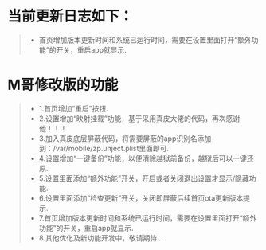 # 当前更新日志如下：

> - 首页增加版本更新时间和系统已运行时间，需要在设置里面打开“额外功能”的开关，重启app就显示.

# M哥修改版的功能

> - 1.首页增加“重启”按钮.
> - 2.设置增加“映射挂载”功能，基于采用真皮大佬的代码，再次感谢他！！！
> - 3.加入真皮底层屏蔽代码，将需要屏蔽的app识别名添加到：/var/mobile/zp.unject.plist里面即可.
> - 4.设置增加“一键备份”功能，以便清除越狱前备份，越狱后可以一键还原.
> - 5.设置里面添加“额外功能”开关，开启或者关闭退出设置才显示/隐藏功能.
> - 6.设置里面添加“检查更新”开关，关闭即屏蔽后续首页ota更新版本提示.
> - 7.首页增加版本更新时间和系统已运行时间，需要在设置里面打开“额外功能”的开关，重启app就显示.
> - 8.其他优化及新功能开发中，敬请期待...
